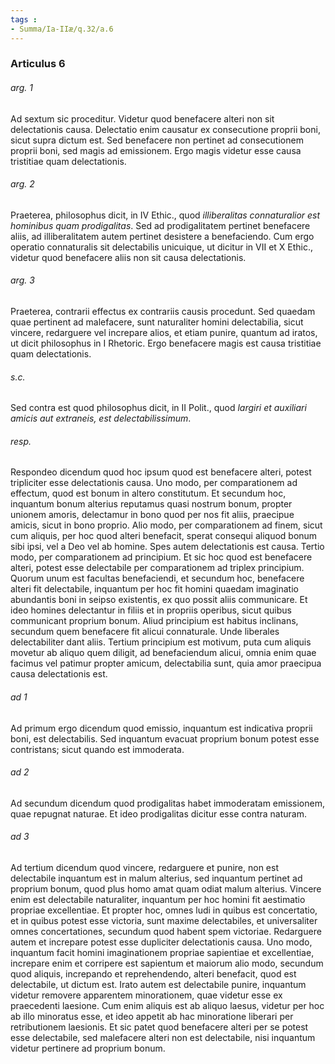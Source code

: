 ```yaml
---
tags : 
- Summa/Ia-IIæ/q.32/a.6
---
```


### Articulus 6

###### arg. 1
Ad sextum sic proceditur. Videtur quod benefacere alteri non sit delectationis causa. Delectatio enim causatur ex consecutione proprii boni, sicut supra dictum est. Sed benefacere non pertinet ad consecutionem proprii boni, sed magis ad emissionem. Ergo magis videtur esse causa tristitiae quam delectationis.

###### arg. 2
Praeterea, philosophus dicit, in IV Ethic., quod *illiberalitas connaturalior est hominibus quam prodigalitas*. Sed ad prodigalitatem pertinet benefacere aliis, ad illiberalitatem autem pertinet desistere a benefaciendo. Cum ergo operatio connaturalis sit delectabilis unicuique, ut dicitur in VII et X Ethic., videtur quod benefacere aliis non sit causa delectationis.

###### arg. 3
Praeterea, contrarii effectus ex contrariis causis procedunt. Sed quaedam quae pertinent ad malefacere, sunt naturaliter homini delectabilia, sicut vincere, redarguere vel increpare alios, et etiam punire, quantum ad iratos, ut dicit philosophus in I Rhetoric. Ergo benefacere magis est causa tristitiae quam delectationis.

###### s.c.
Sed contra est quod philosophus dicit, in II Polit., quod *largiri et auxiliari amicis aut extraneis, est delectabilissimum*.

###### resp.
Respondeo dicendum quod hoc ipsum quod est benefacere alteri, potest tripliciter esse delectationis causa. Uno modo, per comparationem ad effectum, quod est bonum in altero constitutum. Et secundum hoc, inquantum bonum alterius reputamus quasi nostrum bonum, propter unionem amoris, delectamur in bono quod per nos fit aliis, praecipue amicis, sicut in bono proprio. Alio modo, per comparationem ad finem, sicut cum aliquis, per hoc quod alteri benefacit, sperat consequi aliquod bonum sibi ipsi, vel a Deo vel ab homine. Spes autem delectationis est causa. Tertio modo, per comparationem ad principium. Et sic hoc quod est benefacere alteri, potest esse delectabile per comparationem ad triplex principium. Quorum unum est facultas benefaciendi, et secundum hoc, benefacere alteri fit delectabile, inquantum per hoc fit homini quaedam imaginatio abundantis boni in seipso existentis, ex quo possit aliis communicare. Et ideo homines delectantur in filiis et in propriis operibus, sicut quibus communicant proprium bonum. Aliud principium est habitus inclinans, secundum quem benefacere fit alicui connaturale. Unde liberales delectabiliter dant aliis. Tertium principium est motivum, puta cum aliquis movetur ab aliquo quem diligit, ad benefaciendum alicui, omnia enim quae facimus vel patimur propter amicum, delectabilia sunt, quia amor praecipua causa delectationis est.

###### ad 1
Ad primum ergo dicendum quod emissio, inquantum est indicativa proprii boni, est delectabilis. Sed inquantum evacuat proprium bonum potest esse contristans; sicut quando est immoderata.

###### ad 2
Ad secundum dicendum quod prodigalitas habet immoderatam emissionem, quae repugnat naturae. Et ideo prodigalitas dicitur esse contra naturam.

###### ad 3
Ad tertium dicendum quod vincere, redarguere et punire, non est delectabile inquantum est in malum alterius, sed inquantum pertinet ad proprium bonum, quod plus homo amat quam odiat malum alterius. Vincere enim est delectabile naturaliter, inquantum per hoc homini fit aestimatio propriae excellentiae. Et propter hoc, omnes ludi in quibus est concertatio, et in quibus potest esse victoria, sunt maxime delectabiles, et universaliter omnes concertationes, secundum quod habent spem victoriae. Redarguere autem et increpare potest esse dupliciter delectationis causa. Uno modo, inquantum facit homini imaginationem propriae sapientiae et excellentiae, increpare enim et corripere est sapientum et maiorum alio modo, secundum quod aliquis, increpando et reprehendendo, alteri benefacit, quod est delectabile, ut dictum est. Irato autem est delectabile punire, inquantum videtur removere apparentem minorationem, quae videtur esse ex praecedenti laesione. Cum enim aliquis est ab aliquo laesus, videtur per hoc ab illo minoratus esse, et ideo appetit ab hac minoratione liberari per retributionem laesionis. Et sic patet quod benefacere alteri per se potest esse delectabile, sed malefacere alteri non est delectabile, nisi inquantum videtur pertinere ad proprium bonum.

